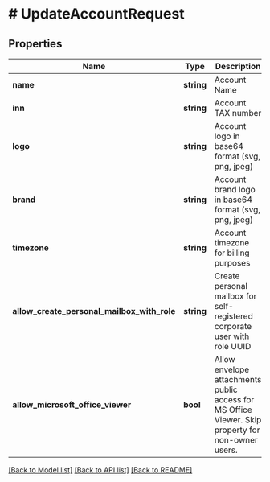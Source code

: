 # # UpdateAccountRequest

## Properties

Name | Type | Description | Notes
------------ | ------------- | ------------- | -------------
**name** | **string** | Account Name |
**inn** | **string** | Account TAX number | [optional]
**logo** | **string** | Account logo in base64 format (svg, png, jpeg) | [optional]
**brand** | **string** | Account brand logo in base64 format (svg, png, jpeg) | [optional]
**timezone** | **string** | Account timezone for billing purposes | [optional]
**allow_create_personal_mailbox_with_role** | **string** | Create personal mailbox for self-registered corporate user with role UUID | [optional]
**allow_microsoft_office_viewer** | **bool** | Allow envelope attachments public access for MS Office Viewer. Skip property for non-owner users. | [optional]

[[Back to Model list]](../../README.md#models) [[Back to API list]](../../README.md#endpoints) [[Back to README]](../../README.md)
